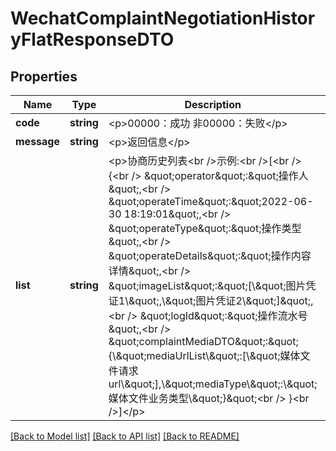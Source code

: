 # WechatComplaintNegotiationHistoryFlatResponseDTO

## Properties
Name | Type | Description | Notes
------------ | ------------- | ------------- | -------------
**code** | **string** | &lt;p&gt;00000：成功 非00000：失败&lt;/p&gt; | [optional] 
**message** | **string** | &lt;p&gt;返回信息&lt;/p&gt; | [optional] 
**list** | **string** | &lt;p&gt;协商历史列表&lt;br /&gt;示例:&lt;br /&gt;[&lt;br /&gt; {&lt;br /&gt; \&quot;operator\&quot;:\&quot;操作人\&quot;,&lt;br /&gt; \&quot;operateTime\&quot;:\&quot;2022-06-30 18:19:01\&quot;,&lt;br /&gt; \&quot;operateType\&quot;:\&quot;操作类型\&quot;,&lt;br /&gt; \&quot;operateDetails\&quot;:\&quot;操作内容详情\&quot;,&lt;br /&gt; \&quot;imageList\&quot;:\&quot;[\\\&quot;图片凭证1\\\&quot;,\\\&quot;图片凭证2\\\&quot;]\&quot;,&lt;br /&gt; \&quot;logId\&quot;:\&quot;操作流水号\&quot;,&lt;br /&gt; \&quot;complaintMediaDTO\&quot;:\&quot;{\\\&quot;mediaUrlList\\\&quot;:[\\\&quot;媒体文件请求url\\\&quot;],\\\&quot;mediaType\\\&quot;:\\\&quot;媒体文件业务类型\\\&quot;}\&quot;&lt;br /&gt; }&lt;br /&gt;]&lt;/p&gt; | [optional] 

[[Back to Model list]](../README.md#documentation-for-models) [[Back to API list]](../README.md#documentation-for-api-endpoints) [[Back to README]](../README.md)


